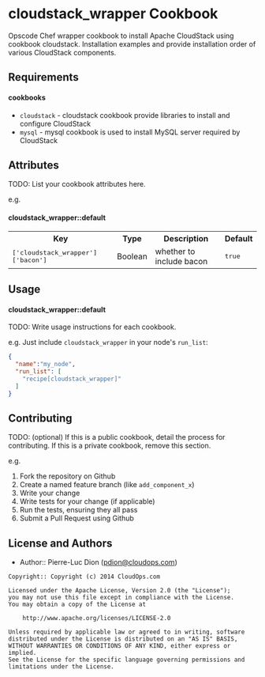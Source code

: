 cloudstack_wrapper Cookbook
===========================

Opscode Chef wrapper cookbook to install Apache CloudStack using cookbook cloudstack. Installation examples and provide installation order of various CloudStack components.


Requirements
------------

#### cookbooks
- `cloudstack` - cloudstack cookbook provide libraries to install and configure CloudStack
- `mysql` - mysql cookbook is used to install MySQL server required by CloudStack

Attributes
----------
TODO: List your cookbook attributes here.

e.g.
#### cloudstack_wrapper::default
<table>
  <tr>
    <th>Key</th>
    <th>Type</th>
    <th>Description</th>
    <th>Default</th>
  </tr>
  <tr>
    <td><tt>['cloudstack_wrapper']['bacon']</tt></td>
    <td>Boolean</td>
    <td>whether to include bacon</td>
    <td><tt>true</tt></td>
  </tr>
</table>

Usage
-----
#### cloudstack_wrapper::default
TODO: Write usage instructions for each cookbook.

e.g.
Just include `cloudstack_wrapper` in your node's `run_list`:

```json
{
  "name":"my_node",
  "run_list": [
    "recipe[cloudstack_wrapper]"
  ]
}
```

Contributing
------------
TODO: (optional) If this is a public cookbook, detail the process for contributing. If this is a private cookbook, remove this section.

e.g.
1. Fork the repository on Github
2. Create a named feature branch (like `add_component_x`)
3. Write your change
4. Write tests for your change (if applicable)
5. Run the tests, ensuring they all pass
6. Submit a Pull Request using Github

License and Authors
-------------------
- Author:: Pierre-Luc Dion (<pdion@cloudops.com>)

```text
Copyright:: Copyright (c) 2014 CloudOps.com

Licensed under the Apache License, Version 2.0 (the "License");
you may not use this file except in compliance with the License.
You may obtain a copy of the License at

    http://www.apache.org/licenses/LICENSE-2.0

Unless required by applicable law or agreed to in writing, software
distributed under the License is distributed on an "AS IS" BASIS,
WITHOUT WARRANTIES OR CONDITIONS OF ANY KIND, either express or implied.
See the License for the specific language governing permissions and
limitations under the License.
```
